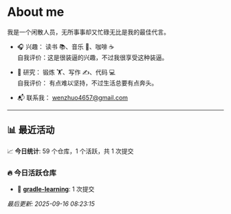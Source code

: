 # About me

我是一个闲散人员，无所事事却又忙碌无比是我的最佳代言。

- 🎧 兴趣： 读书 📚、音乐 🎵、咖啡 ☕  
  自我评价：这是很装逼的兴趣，不过我很享受这种装逼。  

- 🧪 研究： 锻炼 🏋️、写作 ✍️、代码 💻  
  自我评价： 有点难以坚持，不过生活总要有点奔头。  

- 📬 联系我： wenzhuo4657@gmail.com  

---

## 📊 最近活动

📈 **今日统计**: 59 个仓库，1 个活跃，共 1 次提交

### 🔥 今日活跃仓库

- 📝 **[gradle-learning](https://github.com/wenzhuo4657/gradle-learning)**: 1 次提交


*最后更新: 2025-09-16 08:23:15*
